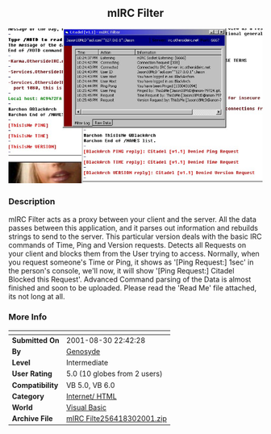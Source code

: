 ﻿<div align="center">

## mIRC Filter

<img src="PIC2001830225852626.jpg">
</div>

### Description

mIRC Filter acts as a proxy between your client and the server. All the data passes between this application, and it parses out information and rebuilds strings to send to the server. This particular version deals with the basic IRC commands of Time, Ping and Version requests. Detects all Requests on your client and blocks them from the User trying to access. Normally, when you request someone's Time or Ping, it shows as '[Ping Request:] 1sec' in the person's console, we'll now, it will show '[Ping Request:] Citadel Blocked this Request'. Advanced Command parsing of the Data is almost finished and soon to be uploaded. Please read the 'Read Me' file attached, its not long at all.
 
### More Info
 


<span>             |<span>
---                |---
**Submitted On**   |2001-08-30 22:42:28
**By**             |[Genosyde](https://github.com/Planet-Source-Code/PSCIndex/blob/master/ByAuthor/genosyde.md)
**Level**          |Intermediate
**User Rating**    |5.0 (10 globes from 2 users)
**Compatibility**  |VB 5\.0, VB 6\.0
**Category**       |[Internet/ HTML](https://github.com/Planet-Source-Code/PSCIndex/blob/master/ByCategory/internet-html__1-34.md)
**World**          |[Visual Basic](https://github.com/Planet-Source-Code/PSCIndex/blob/master/ByWorld/visual-basic.md)
**Archive File**   |[mIRC Filte256418302001\.zip](https://github.com/Planet-Source-Code/genosyde-mirc-filter__1-26818/archive/master.zip)








